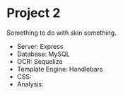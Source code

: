 # Project 2

Something to do with skin something.

 - Server: Express
 - Database: MySQL
 - OCR: Sequelize
 - Template Engine: Handlebars
 - CSS: 
 - Analysis: 

